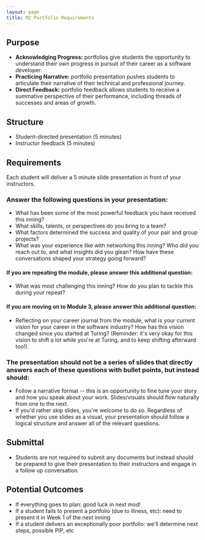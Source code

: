 ```yaml
---
layout: page
title: M2 Portfolio Requirements
---
```


## Purpose

* **Acknowledging Progress:** portfolios give students the opportunity to understand their own progress in pursuit of their career as a software developer.
* **Practicing Narrative:** portfolio presentation pushes students to articulate their narrative of their technical and professional journey.
* **Direct Feedback:** portfolio feedback allows students to receive a summative perspective of their performance, including threads of successes and areas of growth.

## Structure

* Student-directed presentation (5 minutes)
* Instructor feedback (5 minutes)

## Requirements

Each student will deliver a 5 minute slide presentation in front of your instructors.

### Answer the following questions in your presentation:

* What has been some of the most powerful feedback you have received this inning?
* What skills, talents, or perspectives do you bring to a team?
* What factors determined the success and quality of your pair and group projects?
* What was your experience like with networking this inning? Who did you reach out to, and what insights did you glean? How have these conversations shaped your strategy going forward?

#### If you are repeating the module, please answer this additional question:

* What was most challenging this inning? How do you plan to tackle this during your repeat?

#### If you are moving on to Module 3, please answer this additional question:

* Reflecting on your career journal from the module, what is your current vision for your career in the software industry? How has this vision changed since you started at Turing? (Reminder: it's very okay for this vision to shift a lot while you're at Turing, and to keep shifting afterward too!).

### The presentation should not be a series of slides that directly answers each of these questions with bullet points, but instead should:

* Follow a narrative format -- this is an opportunity to fine tune your story and how you speak about your work. Slides/visuals should flow naturally from one to the next.
* If you'd rather skip slides, you're welcome to do so. Regardless of whether you use slides as a visual, your presentation should follow a logical structure and answer all of the relevant questions. 
  
## Submittal

* Students are not required to submit any documents but instead should be prepared to give their presentation to their instructors and engage in a follow up conversation.

## Potential Outcomes

* If everything goes to plan: good luck in next mod!
* If a student fails to present a portfolio (due to illness, etc): need to present it in Week 1 of the next inning
* If a student delivers an exceptionally poor portfolio: we'll determine next steps, possible PIP, etc
